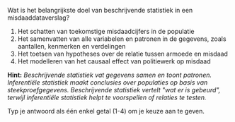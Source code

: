Wat is het belangrijkste doel van beschrijvende statistiek in een misdaaddataverslag?

1.	Het schatten van toekomstige misdaadcijfers in de populatie
2.	Het samenvatten van alle variabelen en patronen in de gegevens, zoals aantallen, kenmerken en verdelingen
3.	Het toetsen van hypotheses over de relatie tussen armoede en misdaad
4.	Het modelleren van het causaal effect van politiewerk op misdaad

**Hint:** *Beschrijvende statistiek vat gegevens samen en toont patronen. Inferentiële statistiek maakt conclusies over populaties op basis van steekproefgegevens. Beschrijvende statistiek vertelt "wat er is gebeurd", terwijl inferentiële statistiek helpt te voorspellen of relaties te testen.*

Typ je antwoord als één enkel getal (1-4) om je keuze aan te geven.